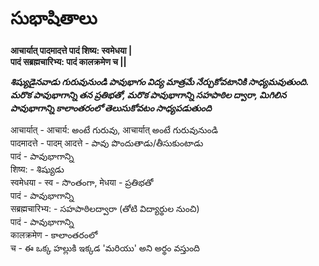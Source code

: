 
# సుభాషితాలు 

**आचार्यात् पादमादत्ते पादं शिष्य: स्वमेधया |  
पादं सब्रह्मचारिभ्य: पादं कालक्रमेण च ||**

***శిష్యుడైనవాడు గురువునుండి పావుభాగం విద్య మాత్రమే నేర్చుకోవటానికి  సాధ్యమవుతుంది. మరొక పావుభాగాన్ని తన ప్రతిభతో, మరొక పావుభాగాన్ని  సహపాఠిల ద్వారా, మిగిలిన పావుభాగాన్ని కాలాంతరంలో తెలుసుకోవటం  సాధ్యపడుతుంది***

आचार्यात् - आचार्य: అంటే గురువు, आचार्यात् అంటే గురువునుండి  
पादमादत्ते - पादम् आदत्ते - పావు పొందుతాడు/తీసుకుంటాడు  
पादं - పావుభాగాన్ని  
शिष्य: - శిష్యుడు  
स्वमेधया -  स्व - సొంతంగా, मेधया - ప్రతిభతో  
पादं - పావుభాగాన్ని   
सब्रह्मचारिभ्य: - సహపాఠిలద్వారా  (తోటి విద్యార్థుల నుంచి)  
पादं -  పావుభాగాన్ని  
कालक्रमेण -  కాలాంతరంలో   
च - ఈ ఒక్క హల్లుకి ఇక్కడ 'మరియు' అని అర్థం వస్తుంది